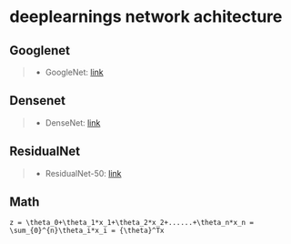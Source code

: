 # deeplearnings network achitecture


## Googlenet
> * GoogleNet: [link](http://ethereon.github.io/netscope/#/gist/a457e57805252329d188337a09d8f337)

## Densenet
> * DenseNet: [link](http://ethereon.github.io/netscope/#/gist/042dbb50a17bc7fd884e949dce0c1642)

## ResidualNet
> * ResidualNet-50: [link](http://ethereon.github.io/netscope/#/gist/fbc079ba43a3c532f156a0d4cc972ab8)

## Math
    z = \theta_0+\theta_1*x_1+\theta_2*x_2+......+\theta_n*x_n = \sum_{0}^{n}\theta_i*x_i = {\theta}^Tx

